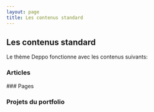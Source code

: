 ```yaml
---
layout: page
title: Les contenus standard
---
```


## Les contenus standard

Le thème Deppo fonctionne avec les contenus suivants:

### Articles

### Pages

### Projets du portfolio